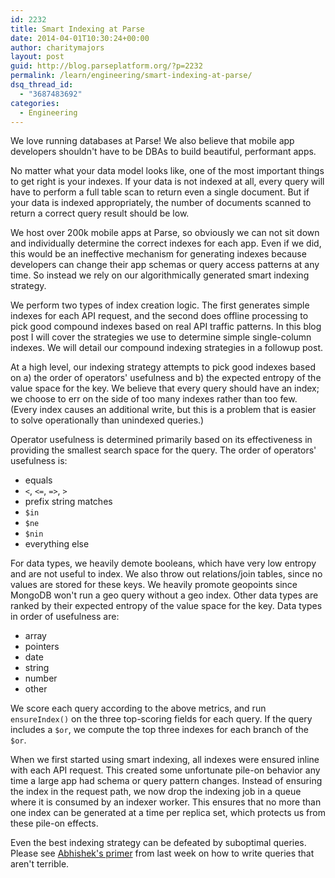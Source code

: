 ```yaml
---
id: 2232
title: Smart Indexing at Parse
date: 2014-04-01T10:30:24+00:00
author: charitymajors
layout: post
guid: http://blog.parseplatform.org/?p=2232
permalink: /learn/engineering/smart-indexing-at-parse/
dsq_thread_id:
  - "3687483692"
categories:
  - Engineering
---
```

We love running databases at Parse! We also believe that mobile app developers shouldn't have to be DBAs to build beautiful, performant apps.

No matter what your data model looks like, one of the most important things to get right is your indexes. If your data is not indexed at all, every query will have to perform a full table scan to return even a single document. But if your data is indexed appropriately, the number of documents scanned to return a correct query result should be low.

We host over 200k mobile apps at Parse, so obviously we can not sit down and individually determine the correct indexes for each app. Even if we did, this would be an ineffective mechanism for generating indexes because developers can change their app schemas or query access patterns at any time. So instead we rely on our algorithmically generated smart indexing strategy.

We perform two types of index creation logic. The first generates simple indexes for each API request, and the second does offline processing to pick good compound indexes based on real API traffic patterns. In this blog post I will cover the strategies we use to determine simple single-column indexes. We will detail our compound indexing strategies in a followup post.

At a high level, our indexing strategy attempts to pick good indexes based on a) the order of operators' usefulness and b) the expected entropy of the value space for the key. We believe that every query should have an index; we choose to err on the side of too many indexes rather than too few. (Every index causes an additional write, but this is a problem that is easier to solve operationally than unindexed queries.)

Operator usefulness is determined primarily based on its effectiveness in providing the smallest search space for the query. The order of operators' usefulness is:

<ul class="standard-list">
  <li>
    equals
  </li>
  <li>
    <code>&lt;</code>, <code>&lt;=</code>, <code>=&gt;</code>, <code>&gt;</code>
  </li>
  <li>
    prefix string matches
  </li>
  <li>
    <code>$in</code>
  </li>
  <li>
    <code>$ne</code>
  </li>
  <li>
    <code>$nin</code>
  </li>
  <li>
    everything else
  </li>
</ul>

For data types, we heavily demote booleans, which have very low entropy and are not useful to index. We also throw out relations/join tables, since no values are stored for these keys. We heavily promote geopoints since MongoDB won't run a geo query without a geo index. Other data types are ranked by their expected entropy of the value space for the key. Data types in order of usefulness are:

<ul class="standard-list">
  <li>
    array
  </li>
  <li>
    pointers
  </li>
  <li>
    date
  </li>
  <li>
    string
  </li>
  <li>
    number
  </li>
  <li>
    other
  </li>
</ul>

We score each query according to the above metrics, and run `ensureIndex()` on the three top-scoring fields for each query. If the query includes a `$or`, we compute the top three indexes for each branch of the `$or`.

When we first started using smart indexing, all indexes were ensured inline with each API request. This created some unfortunate pile-on behavior any time a large app had schema or query pattern changes. Instead of ensuring the index in the request path, we now drop the indexing job in a queue where it is consumed by an indexer worker. This ensures that no more than one index can be generated at a time per replica set, which protects us from these pile-on effects.

Even the best indexing strategy can be defeated by suboptimal queries. Please see [Abhishek's primer](http://blog.parseplatform.org/2014/03/27/efficient-parse-queries/) from last week on how to write queries that aren't terrible.
